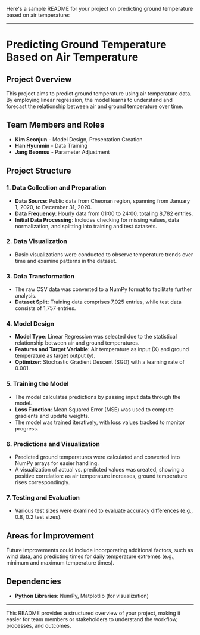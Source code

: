 Here's a sample README for your project on predicting ground temperature based on air temperature:

---

# Predicting Ground Temperature Based on Air Temperature

## Project Overview
This project aims to predict ground temperature using air temperature data. By employing linear regression, the model learns to understand and forecast the relationship between air and ground temperature over time.

## Team Members and Roles
- **Kim Seonjun** - Model Design, Presentation Creation
- **Han Hyunmin** - Data Training
- **Jang Beomsu** - Parameter Adjustment

## Project Structure

### 1. Data Collection and Preparation
   - **Data Source**: Public data from Cheonan region, spanning from January 1, 2020, to December 31, 2020.
   - **Data Frequency**: Hourly data from 01:00 to 24:00, totaling 8,782 entries.
   - **Initial Data Processing**: Includes checking for missing values, data normalization, and splitting into training and test datasets.

### 2. Data Visualization
   - Basic visualizations were conducted to observe temperature trends over time and examine patterns in the dataset.

### 3. Data Transformation
   - The raw CSV data was converted to a NumPy format to facilitate further analysis.
   - **Dataset Split**: Training data comprises 7,025 entries, while test data consists of 1,757 entries.

### 4. Model Design
   - **Model Type**: Linear Regression was selected due to the statistical relationship between air and ground temperatures.
   - **Features and Target Variable**: Air temperature as input (X) and ground temperature as target output (y).
   - **Optimizer**: Stochastic Gradient Descent (SGD) with a learning rate of 0.001.

### 5. Training the Model
   - The model calculates predictions by passing input data through the model.
   - **Loss Function**: Mean Squared Error (MSE) was used to compute gradients and update weights.
   - The model was trained iteratively, with loss values tracked to monitor progress.

### 6. Predictions and Visualization
   - Predicted ground temperatures were calculated and converted into NumPy arrays for easier handling.
   - A visualization of actual vs. predicted values was created, showing a positive correlation: as air temperature increases, ground temperature rises correspondingly.

### 7. Testing and Evaluation
   - Various test sizes were examined to evaluate accuracy differences (e.g., 0.8, 0.2 test sizes).

## Areas for Improvement
Future improvements could include incorporating additional factors, such as wind data, and predicting times for daily temperature extremes (e.g., minimum and maximum temperature times).

## Dependencies
- **Python Libraries**: NumPy, Matplotlib (for visualization)

---

This README provides a structured overview of your project, making it easier for team members or stakeholders to understand the workflow, processes, and outcomes.
